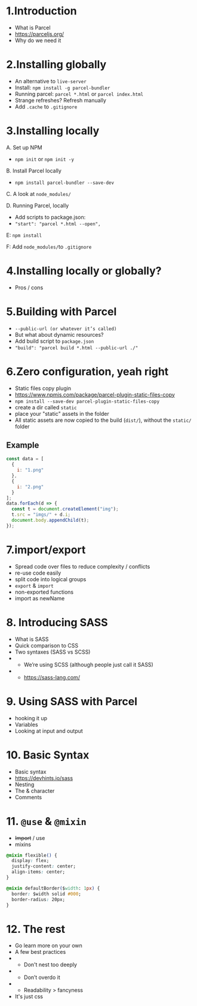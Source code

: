 # 1.Introduction

- What is Parcel
- https://parceljs.org/
- Why do we need it

# 2.Installing globally

- An alternative to `live-server`
- Install: `npm install -g parcel-bundler`
- Running parcel: `parcel *.html` or `parcel index.html`
- Strange refreshes? Refresh manually
- Add `.cache` to `.gitignore`

# 3.Installing locally

A. Set up NPM

- `npm init` or `npm init -y`

B. Install Parcel locally

- `npm install parcel-bundler --save-dev`

C. A look at `node_modules/`

D. Running Parcel, locally

- Add scripts to package.json:
- `"start": "parcel *.html --open",`

E: `npm install`

F: Add `node_modules/`to `.gitignore`

# 4.Installing locally or globally?

- Pros / cons

# 5.Building with Parcel

- `--public-url (or whatever it’s called)`
- But what about dynamic resources?
- Add build script to `package.json`
- `"build": "parcel build *.html --public-url ./"`

# 6.Zero configuration, yeah right

- Static files copy plugin
- https://www.npmjs.com/package/parcel-plugin-static-files-copy
- `npm install --save-dev parcel-plugin-static-files-copy`
- create a dir called `static`
- place your "static" assets in the folder
- All static assets are now copied to the build (`dist/`), without the `static/` folder

## Example

```js
const data = [
  {
    i: "1.png"
  },
  {
    i: "2.png"
  }
];
data.forEach(d => {
  const t = document.createElement("img");
  t.src = "imgs/" + d.i;
  document.body.appendChild(t);
});
```

# 7.import/export

- Spread code over files to reduce complexity / conflicts
- re-use code easily
- split code into logical groups
- `export` & `import`
- non-exported functions
- import as newName

# 8. Introducing SASS

- What is SASS
- Quick comparison to CSS
- Two syntaxes (SASS vs SCSS)
- - We’re using SCSS (although people just call it SASS)
- - https://sass-lang.com/

# 9. Using SASS with Parcel

- hooking it up
- Variables
- Looking at input and output

# 10. Basic Syntax

- Basic syntax
- https://devhints.io/sass
- Nesting
- The & character
- Comments

# 11. `@use` & `@mixin`

- <del>Import</del> / use
- mixins

```css
@mixin flexible() {
  display: flex;
  justify-content: center;
  align-items: center;
}

@mixin defaultBorder($width: 1px) {
  border: $width solid #000;
  border-radius: 20px;
}
```

# 12. The rest

- Go learn more on your own
- A few best practices
- - Don't nest too deeply
- - Don’t overdo it
- - Readability > fancyness
- It's just css
